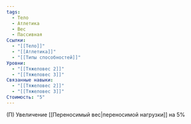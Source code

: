 ```yaml
---
tags:
  - Тело
  - Атлетика
  - Вес
  - Пассивная
Ссылки:
  - "[[Тело]]"
  - "[[Атлетика]]"
  - "[[Типы способностей]]"
Уровни:
  - "[[Тяжеловес 2]]"
  - "[[Тяжеловес 3]]"
Связанные навыки:
  - "[[Тяжеловес 2]]"
  - "[[Тяжеловес 3]]"
Стоимость: "5"
---
```

(П) Увеличение [[Переносимый вес|переносимой нагрузки]] на 5%
